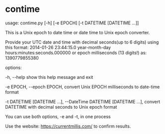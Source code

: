 # contime

usage: contime.py [-h] [-e EPOCH] [-t DATETIME [DATETIME ...]]

This is a Unix epoch to date time or date time to Unix epoch converter.

Provide your UTC date and time with decimal seconds(up to 6 digits) using this format:
2014-01-26 23:44:15.0 year-month-day hours:minutes:seconds.000000
or epoch milliseconds (13 digits!) as: 1390779855380

options:

  -h, --help show this help message and exit

  -e EPOCH, --epoch EPOCH, convert Unix EPOCH milliseconds to date-time format

  -t DATETIME [DATETIME ...], --DateTime DATETIME [DATETIME ...], convert DATETIME with decimal seconds to Unix epoch format

You can use both options, -e and -t, in one process


Use the website:
https://currentmillis.com/
to confirm results.
